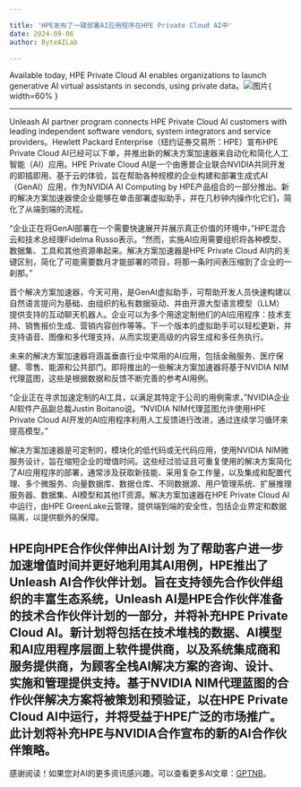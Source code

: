 ```yaml
---

title: 'HPE发布了一键部署AI应用程序在HPE Private Cloud AI中'
date: 2024-09-06
author: ByteAILab

---
```


Available today, HPE Private Cloud AI enables organizations to launch generative AI virtual assistants in seconds, using private data。![图片](https://ai-techpark.com/wp-content/uploads/2024/09/HPE-Introduces-960x540.jpg){ width=60% }

---
Unleash AI partner program connects HPE Private Cloud AI customers with leading independent software vendors, system integrators and service providers。Hewlett Packard Enterprise（纽约证券交易所：HPE）宣布HPE Private Cloud AI已经可以下单，并推出新的解决方案加速器来自动化和简化人工智能（AI）应用。HPE Private Cloud AI是一个由惠普企业联合NVIDIA共同开发的即插即用、基于云的体验，旨在帮助各种规模的企业构建和部署生成式AI（GenAI）应用，作为NVIDIA AI Computing by HPE产品组合的一部分推出。新的解决方案加速器使企业能够在单击部署虚拟助手，并在几秒钟内操作化它们，简化了从端到端的流程。

“企业正在将GenAI部署在一个需要快速展开并展示真正价值的环境中，”HPE混合云和技术总经理Fidelma Russo表示。“然而，实施AI应用需要组织将各种模型、数据集、工具和其他资源串起来。解决方案加速器是HPE Private Cloud AI内的关键区别，简化了可能需要数月才能部署的项目，将那一条时间表压缩到了企业的一刹那。”

首个解决方案加速器，今天可用，是GenAI虚拟助手，可帮助开发人员快速构建以自然语言提问为基础、由组织的私有数据驱动、并由开源大型语言模型（LLM）提供支持的互动聊天机器人。企业可以为多个用途定制他们的AI应用程序：技术支持、销售报价生成、营销内容创作等等。下一个版本的虚拟助手可以轻松更新，并支持语音、图像和多代理支持，从而实现更高级的内容生成和多任务执行。

未来的解决方案加速器将涵盖垂直行业中常用的AI应用，包括金融服务、医疗保健、零售、能源和公共部门。即将推出的一些解决方案加速器将基于NVIDIA NIM代理蓝图，这些是根据数据和反馈不断完善的参考AI用例。

“企业正在寻求加速定制的AI工具，以满足其特定于公司的用例需求，”NVIDIA企业AI软件产品副总裁Justin Boitano说。“NVIDIA NIM代理蓝图允许使用HPE Private Cloud AI开发的AI应用程序利用人工反馈进行改进，通过连续学习循环来提高模型。”

解决方案加速器是可定制的，模块化的低代码或无代码应用，使用NVIDIA NIM微服务设计，旨在缩短企业的增值时间。这些经过验证且可重复使用的解决方案简化了AI应用程序的部署，通常涉及获取新技能、采用复杂工作量，以及集成和配置代理、多个微服务、向量数据库、数据仓库、不同数据源、用户管理系统、扩展推理服务器、数据集、AI模型和其他IT资源。解决方案加速器在HPE Private Cloud AI中运行，由HPE GreenLake云管理，提供端到端的安全性，包括企业界定和数据隔离，以提供额外的保障。

HPE向HPE合作伙伴伸出AI计划
为了帮助客户进一步加速增值时间并更好地利用其AI用例，HPE推出了Unleash AI合作伙伴计划。旨在支持领先合作伙伴组织的丰富生态系统，Unleash AI是HPE合作伙伴准备的技术合作伙伴计划的一部分，并将补充HPE Private Cloud AI。新计划将包括在技术堆栈的数据、AI模型和AI应用程序层面上软件提供商，以及系统集成商和服务提供商，为顾客全栈AI解决方案的咨询、设计、实施和管理提供支持。基于NVIDIA NIM代理蓝图的合作伙伴解决方案将被策划和预验证，以在HPE Private Cloud AI中运行，并将受益于HPE广泛的市场推广。此计划将补充HPE与NVIDIA合作宣布的新的AI合作伙伴策略。
---
感谢阅读！如果您对AI的更多资讯感兴趣，可以查看更多AI文章：[GPTNB](https://gptnb.com)。